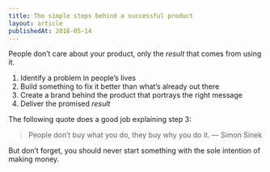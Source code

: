 ```yaml
---
title: The simple steps behind a successful product
layout: article
publishedAt: 2018-05-14
---
```


People don’t care about your product, only the _result_ that comes from using it.

1. Identify a problem in people’s lives
2. Build something to fix it better than what’s already out there
3. Create a brand behind the product that portrays the right message
4. Deliver the promised _result_

The following quote does a good job explaining step 3:

> People don’t buy what you do, they buy why you do it. — Simon Sinek

But don’t forget, you should never start something with the sole intention of making money.
